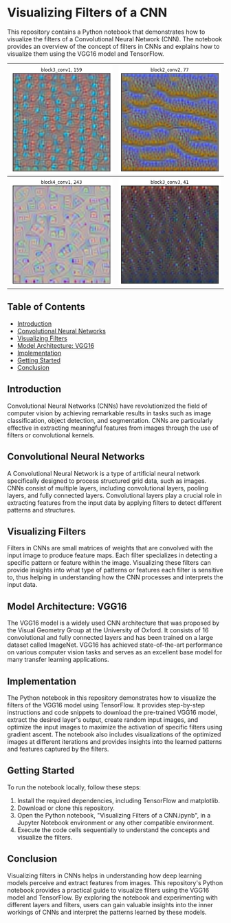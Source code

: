 # Visualizing Filters of a CNN

This repository contains a Python notebook that demonstrates how to visualize the filters of a Convolutional Neural Network (CNN). The notebook provides an overview of the concept of filters in CNNs and explains how to visualize them using the VGG16 model and TensorFlow.

![block3_conv1, 159](block3_conv1,159.png "block3_conv1, 159") |  ![block2_conv2, 77](block2_conv2,77.png "block2_conv2, 77")
:-------------------------:|:-------------------------:
![block4_conv1, 243](block4_conv1,243.png "block4_conv1, 243") |  ![block3_conv3, 41](block3_conv3,41.png "block3_conv3, 41")


## Table of Contents
- [Introduction](#introduction)
- [Convolutional Neural Networks](#convolutional-neural-networks)
- [Visualizing Filters](#visualizing-filters)
- [Model Architecture: VGG16](#model-architecture-vgg16)
- [Implementation](#implementation)
- [Getting Started](#getting-started)
- [Conclusion](#conclusion)

## Introduction
Convolutional Neural Networks (CNNs) have revolutionized the field of computer vision by achieving remarkable results in tasks such as image classification, object detection, and segmentation. CNNs are particularly effective in extracting meaningful features from images through the use of filters or convolutional kernels.

## Convolutional Neural Networks
A Convolutional Neural Network is a type of artificial neural network specifically designed to process structured grid data, such as images. CNNs consist of multiple layers, including convolutional layers, pooling layers, and fully connected layers. Convolutional layers play a crucial role in extracting features from the input data by applying filters to detect different patterns and structures.

## Visualizing Filters
Filters in CNNs are small matrices of weights that are convolved with the input image to produce feature maps. Each filter specializes in detecting a specific pattern or feature within the image. Visualizing these filters can provide insights into what type of patterns or features each filter is sensitive to, thus helping in understanding how the CNN processes and interprets the input data.

## Model Architecture: VGG16
The VGG16 model is a widely used CNN architecture that was proposed by the Visual Geometry Group at the University of Oxford. It consists of 16 convolutional and fully connected layers and has been trained on a large dataset called ImageNet. VGG16 has achieved state-of-the-art performance on various computer vision tasks and serves as an excellent base model for many transfer learning applications.

## Implementation
The Python notebook in this repository demonstrates how to visualize the filters of the VGG16 model using TensorFlow. It provides step-by-step instructions and code snippets to download the pre-trained VGG16 model, extract the desired layer's output, create random input images, and optimize the input images to maximize the activation of specific filters using gradient ascent. The notebook also includes visualizations of the optimized images at different iterations and provides insights into the learned patterns and features captured by the filters.

## Getting Started
To run the notebook locally, follow these steps:

1. Install the required dependencies, including TensorFlow and matplotlib.
2. Download or clone this repository.
3. Open the Python notebook, "Visualizing Filters of a CNN.ipynb", in a Jupyter Notebook environment or any other compatible environment.
4. Execute the code cells sequentially to understand the concepts and visualize the filters.

## Conclusion
Visualizing filters in CNNs helps in understanding how deep learning models perceive and extract features from images. This repository's Python notebook provides a practical guide to visualize filters using the VGG16 model and TensorFlow. By exploring the notebook and experimenting with different layers and filters, users can gain valuable insights into the inner workings of CNNs and interpret the patterns learned by these models.
